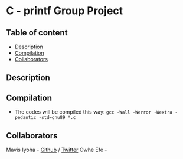 # C - printf Group Project

## Table of content
* [Description](#description)
* [Compilation](#compilation)
* [Collaborators](#collaborators)

## Description
## Compilation
* The codes will be compiled this way:
`gcc -Wall -Werror -Wextra -pedantic -std=gnu89 *.c`

## Collaborators

Mavis Iyoha - [Github](https://github.com/unbow-unbent-unbroken) / [Twitter](https://twitter.com/Mavis_Iyoha)
Owhe Efe - 
